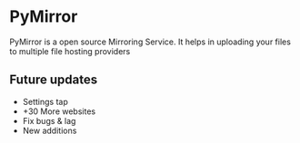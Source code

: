 # PyMirror
PyMirror is a open source Mirroring Service. It helps in uploading your files to multiple file hosting providers

## Future updates
- Settings tap
- +30 More websites
- Fix bugs & lag
- New additions
